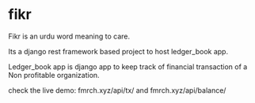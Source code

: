 # fikr

Fikr is an urdu word meaning to care. 

Its a django rest framework based project to host ledger_book app.

Ledger_book app is django app to keep track of financial transaction of a Non profitable organization.

check the live demo:
fmrch.xyz/api/tx/ and fmrch.xyz/api/balance/


